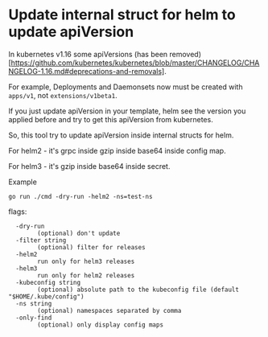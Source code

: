 # Update internal struct for helm to update apiVersion

In kubernetes v1.16 some apiVersions (has been removed)[https://github.com/kubernetes/kubernetes/blob/master/CHANGELOG/CHANGELOG-1.16.md#deprecations-and-removals].

For example, Deployments and Daemonsets now must be created with `apps/v1`, not `extensions/v1beta1`.

If you just update apiVersion in your template, helm see the version you applied before and try to get this apiVersion from kubernetes.

So, this tool try to update apiVersion inside internal structs for helm.

For helm2 - it's grpc inside gzip inside base64 inside config map.

For helm3 - it's gzip inside base64 inside secret.


Example

```
go run ./cmd -dry-run -helm2 -ns=test-ns
```



flags:
```
  -dry-run
        (optional) don't update
  -filter string
        (optional) filter for releases
  -helm2
        run only for helm3 releases
  -helm3
        run only for helm2 releases
  -kubeconfig string
        (optional) absolute path to the kubeconfig file (default "$HOME/.kube/config")
  -ns string
        (optional) namespaces separated by comma
  -only-find
        (optional) only display config maps
```
